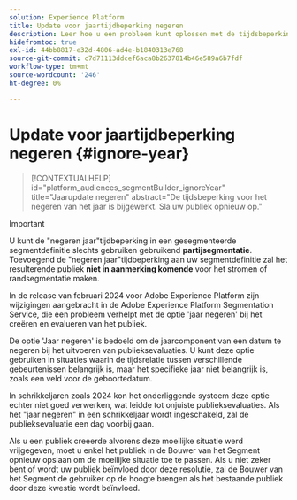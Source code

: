 ```yaml
---
solution: Experience Platform
title: Update voor jaartijdbeperking negeren
description: Leer hoe u een probleem kunt oplossen met de tijdsbeperking voor het negeren van het jaar.
hidefromtoc: true
exl-id: 44bb8817-e32d-4806-ad4e-b1840313e768
source-git-commit: c7d71113ddcef6aca8b2637814b46e589a6b7fdf
workflow-type: tm+mt
source-wordcount: '246'
ht-degree: 0%

---
```


# Update voor jaartijdbeperking negeren {#ignore-year}

>[!CONTEXTUALHELP]
>id="platform_audiences_segmentBuilder_ignoreYear"
>title="Jaarupdate negeren"
>abstract="De tijdsbeperking voor het negeren van het jaar is bijgewerkt. Sla uw publiek opnieuw op."

>[!IMPORTANT]
>
>U kunt de &quot;negeren jaar&quot;tijdbeperking in een gesegmenteerde segmentdefinitie slechts gebruiken gebruikend **partijsegmentatie**. Toevoegend de &quot;negeren jaar&quot;tijdbeperking aan uw segmentdefinitie zal het resulterende publiek **niet in aanmerking komende** voor het stromen of randsegmentatie maken.

In de release van februari 2024 voor Adobe Experience Platform zijn wijzigingen aangebracht in de Adobe Experience Platform Segmentation Service, die een probleem verhelpt met de optie &#39;jaar negeren&#39; bij het creëren en evalueren van het publiek.

De optie &#39;Jaar negeren&#39; is bedoeld om de jaarcomponent van een datum te negeren bij het uitvoeren van publieksevaluaties. U kunt deze optie gebruiken in situaties waarin de tijdsrelatie tussen verschillende gebeurtenissen belangrijk is, maar het specifieke jaar niet belangrijk is, zoals een veld voor de geboortedatum.

In schrikkeljaren zoals 2024 kon het onderliggende systeem deze optie echter niet goed verwerken, wat leidde tot onjuiste publieksevaluaties. Als het &quot;jaar negeren&quot; in een schrikkeljaar wordt ingeschakeld, zal de publieksevaluatie een dag voorbij gaan.

Als u een publiek creeerde alvorens deze moeilijke situatie werd vrijgegeven, moet u enkel het publiek in de Bouwer van het Segment opnieuw opslaan om de moeilijke situatie toe te passen. Als u niet zeker bent of wordt uw publiek beïnvloed door deze resolutie, zal de Bouwer van het Segment de gebruiker op de hoogte brengen als het bestaande publiek door deze kwestie wordt beïnvloed.
